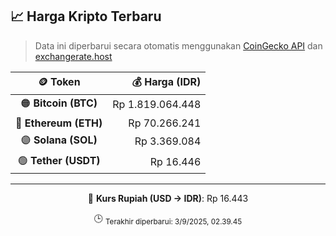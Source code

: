

<!-- HARGA_KRIPTO -->
## 📈 Harga Kripto Terbaru

> Data ini diperbarui secara otomatis menggunakan [CoinGecko API](https://www.coingecko.com/) dan [exchangerate.host](https://exchangerate.host/)

<div align="center">

| 🪙 Token | 💰 Harga (IDR) |
|:------:|---------------:|
| 🟠 **Bitcoin (BTC)**   | Rp 1.819.064.448 |
| 🔵 **Ethereum (ETH)**  | Rp 70.266.241 |
| 🟣 **Solana (SOL)**    | Rp 3.369.084 |
| 🟢 **Tether (USDT)**   | Rp 16.446 |

---

💱 **Kurs Rupiah (USD → IDR)**: Rp 16.443

🕒 <sub>Terakhir diperbarui: 3/9/2025, 02.39.45</sub>

</div>
<!-- /HARGA_KRIPTO -->